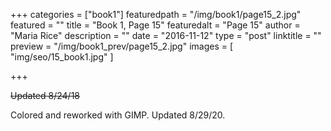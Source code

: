 +++
categories = ["book1"]
featuredpath = "/img/book1/page15_2.jpg"
featured = ""
title = "Book 1, Page 15"
featuredalt = "Page 15"
author = "Maria Rice"
description = ""
date = "2016-11-12"
type = "post"
linktitle = ""
preview = "/img/book1_prev/page15_2.jpg"
images = [ "img/seo/15_book1.jpg" ]

+++

~~Updated 8/24/18~~

Colored and reworked with GIMP. Updated 8/29/20. 
